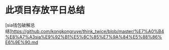 # 此项目存放平日总结
[sia钱包破解总结]https://github.com/kongkongruye/think_twice/blob/master/%E7%A0%B4%E8%A7%A3sia%E9%92%B1%E5%8C%85%E7%9A%84%E5%88%86%E6%9E%90.md
